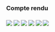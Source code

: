<h3>Compte rendu<h3>
<img src="Captures/Capture d'écran 21.png">
<img src="Captures/Capture d'écran 22.png">
<img src="Captures/Capture d'écran 23.png">
<img src="Captures/Capture d'écran 24.png">
<img src="Captures/Capture d'écran 25.png">
<img src="Captures/Capture d'écran 26.png">